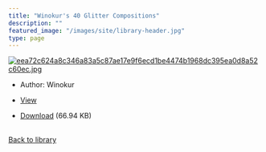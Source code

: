 ```yaml
---
title: "Winokur's 40 Glitter Compositions"
description: ""
featured_image: "/images/site/library-header.jpg"
type: page
---
```


<a href="" target="_blank">![eea72c624a8c346a83a5c87ae17e9f6ecd1be4474b1968dc395ea0d8a52c60ec.jpg](/images/library/eea72c624a8c346a83a5c87ae17e9f6ecd1be4474b1968dc395ea0d8a52c60ec.jpg)</a>
* Author: Winokur
* <a href="" target="_blank">View</a>

* [Download]() (66.94 KB)

<br />[Back to library](/library/)
